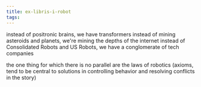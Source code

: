 ```yaml
---
title: ex-libris-i-robot
tags:
---
```



instead of positronic brains, we have transformers
instead of mining asteroids and planets, we're mining the depths of the internet
instead of Consolidated Robots and US Robots, we have a conglomerate of tech companies

the one thing for which there is no parallel are the laws of robotics (axioms, tend to be central to solutions in controlling behavior and resolving conflicts in the story)